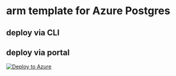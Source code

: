 # arm template for Azure Postgres

## deploy via CLI

## deploy via portal

[![Deploy to Azure](https://aka.ms/deploytoazurebutton)](https://portal.azure.com/#create/Microsoft.Template/uri/https://raw.githubusercontent.com/dgusoff/azure-infrastructure/main/postgres/arm/azuredeploy.json?token=AB5QXUQBV6YUYTHYES7W7DLBGURMY)
